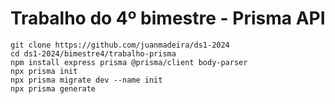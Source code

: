 # Trabalho do 4º bimestre - Prisma API

```console
git clone https://github.com/juanmadeira/ds1-2024
cd ds1-2024/bimestre4/trabalho-prisma
npm install express prisma @prisma/client body-parser
npx prisma init
npx prisma migrate dev --name init
npx prisma generate
```